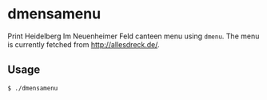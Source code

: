 dmensamenu
==========

Print Heidelberg Im Neuenheimer Feld canteen menu using `dmenu`.
The menu is currently fetched from http://allesdreck.de/.

Usage
-----

    $ ./dmensamenu
